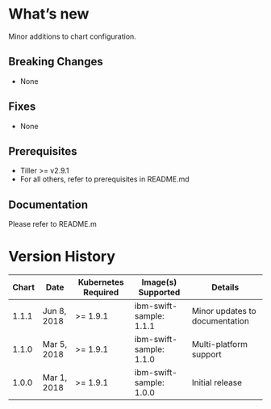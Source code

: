 # What’s new
Minor additions to chart configuration.

## Breaking Changes

* None

## Fixes

* None

## Prerequisites

* Tiller >= v2.9.1
* For all others, refer to prerequisites in README.md

## Documentation

Please refer to README.m

# Version History

| Chart | Date        | Kubernetes Required | Image(s) Supported | Details |
| ----- | ----------- | ----------- | ------------------ | ------- |
| 1.1.1 | Jun 8, 2018 | >= 1.9.1    | ibm-swift-sample: 1.1.1 | Minor updates to documentation |
| 1.1.0 | Mar 5, 2018 | >= 1.9.1    | ibm-swift-sample: 1.1.0 | Multi-platform support |
| 1.0.0 | Mar 1, 2018 | >= 1.9.1    | ibm-swift-sample: 1.0.0 | Initial release |
